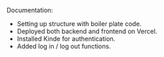 Documentation:
- Setting up structure with boiler plate code.
- Deployed both backend and frontend on Vercel.
- Installed Kinde for authentication.
- Added log in / log out functions.